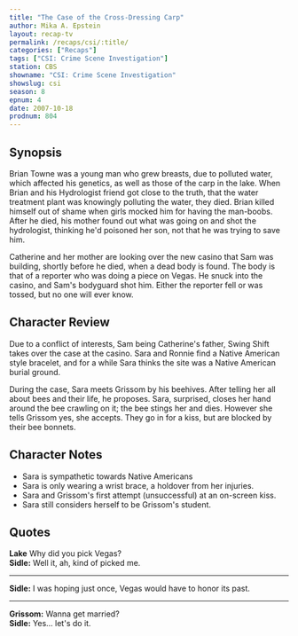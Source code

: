 ```yaml
---
title: "The Case of the Cross-Dressing Carp"
author: Mika A. Epstein
layout: recap-tv
permalink: /recaps/csi/:title/
categories: ["Recaps"]
tags: ["CSI: Crime Scene Investigation"]
station: CBS
showname: "CSI: Crime Scene Investigation"
showslug: csi
season: 8
epnum: 4  
date: 2007-10-18
prodnum: 804  
---
```


## Synopsis

Brian Towne was a young man who grew breasts, due to polluted water, which affected his genetics, as well as those of the carp in the lake. When Brian and his Hydrologist friend got close to the truth, that the water treatment plant was knowingly polluting the water, they died. Brian killed himself out of shame when girls mocked him for having the man-boobs. After he died, his mother found out what was going on and shot the hydrologist, thinking he'd poisoned her son, not that he was trying to save him.

Catherine and her mother are looking over the new casino that Sam was building, shortly before he died, when a dead body is found. The body is that of a reporter who was doing a piece on Vegas. He snuck into the casino, and Sam's bodyguard shot him. Either the reporter fell or was tossed, but no one will ever know.

## Character Review

Due to a conflict of interests, Sam being Catherine's father, Swing Shift takes over the case at the casino. Sara and Ronnie find a Native American style bracelet, and for a while Sara thinks the site was a Native American burial ground.

During the case, Sara meets Grissom by his beehives. After telling her all about bees and their life, he proposes. Sara, surprised, closes her hand around the bee crawling on it; the bee stings her and dies. However she tells Grissom yes, she accepts. They go in for a kiss, but are blocked by their bee bonnets.

## Character Notes

* Sara is sympathetic towards Native Americans  
* Sara is only wearing a wrist brace, a holdover from her injuries.  
* Sara and Grissom's first attempt (unsuccessful) at an on-screen kiss.  
* Sara still considers herself to be Grissom's student.

## Quotes

**Lake** Why did you pick Vegas?  
**Sidle:** Well it, ah, kind of picked me.

- - -

**Sidle:** I was hoping just once, Vegas would have to honor its past.

- - -

**Grissom:** Wanna get married?  
**Sidle:** Yes... let's do it.
